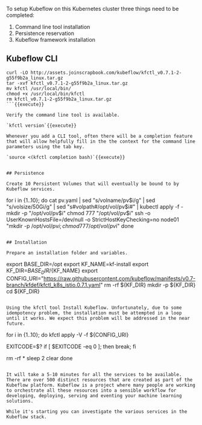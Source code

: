 To setup Kubeflow on this Kubernetes cluster three things need to be completed:

1. Command line tool installation
2. Persistence reservation
3. Kubeflow framework installation

## Kubeflow CLI

```
curl -LO http://assets.joinscrapbook.com/kubeflow/kfctl_v0.7.1-2-g55f9b2a_linux.tar.gz
tar -xvf kfctl_v0.7.1-2-g55f9b2a_linux.tar.gz
mv kfctl /usr/local/bin/
chmod +x /usr/local/bin/kfctl
rm kfctl_v0.7.1-2-g55f9b2a_linux.tar.gz
```{{execute}}

Verify the command line tool is available.

`kfctl version`{{execute}}

Whenever you add a CLI tool, often there will be a completion feature that will allow helpfully fill in the the context for the command line parameters using the tab key.

`source <(kfctl completion bash)`{{execute}}


## Persistence

Create 10 Persistent Volumes that will eventually be bound to by Kubeflow services.

```
for i in {1..10}; do
   cat pv.yaml | sed "s/volname/pv$i/g" | sed "s/volsize/50Gi/g" | sed "s#volpath#/opt/vol/pv$i#" | kubectl apply -f -
   mkdir -p "/opt/vol/pv$i"
   chmod 777 "/opt/vol/pv$i"
   ssh -o UserKnownHostsFile=/dev/null -o StrictHostKeyChecking=no node01 "mkdir -p /opt/vol/pv$i; chmod 777 /opt/vol/pv$i"
done
```{{execute}}

## Installation

Prepare an installation folder and variables.

```
export BASE_DIR=/opt
export KF_NAME=kf-install
export KF_DIR=${BASE_DIR}/${KF_NAME}
export CONFIG_URI="https://raw.githubusercontent.com/kubeflow/manifests/v0.7-branch/kfdef/kfctl_k8s_istio.0.7.1.yaml"
rm -rf ${KF_DIR}
mkdir -p ${KF_DIR}
cd ${KF_DIR}
```{{execute}}

Using the kfctl tool Install Kubeflow. Unfortunately, due to some idempotency problem, the installation must be attempted in a loop until it works. We expect this problem will be addressed in the near future.

```
for i in {1..10}; do
  kfctl apply -V -f ${CONFIG_URI}

  EXITCODE=$?
  if [ $EXITCODE -eq 0 ]; then
    break;
  fi

  rm -rf *
  sleep 2
  clear
done
```{{execute}}

It will take a 5-10 minutes for all the services to be available. There are over 500 distinct resources that are created as part of the Kubeflow platform. Kubeflow is a project where many people are working to orchestrate all these resources into a sensible workflow for developing, deploying, serving and eventing your machine learning solutions.

While it's starting you can investigate the various services in the Kubeflow stack.
